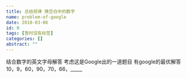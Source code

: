 ```yaml
---
title: 总结规律 猜空白中的数字
name: problem-of-google
date: 2018-03-06
id: 0
tags: [暂时没有标签]
categories: []
abstract: ""
---
```



结合数字的英文字母解答 考虑这是Google出的一道题目 有google的最优解答 10，9，60，90，70，66，_____
<!--more-->